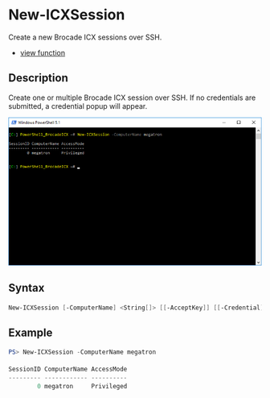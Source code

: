 # New-ICXSession

Create a new Brocade ICX sessions over SSH.

* [view function](https://github.com/BornToBeRoot/PowerShell_BrocadeICX/blob/master/Module/BrocadeICX/Core/New-ICXSession.ps1)

## Description

Create one or multiple Brocade ICX session over SSH. If no credentials are submitted, a credential popup will appear.

![Screenshot](Images/New-ICXSession.png?raw=true)

## Syntax

```powershell
New-ICXSession [-ComputerName] <String[]> [[-AcceptKey]] [[-Credential] <PSCredential>] [<CommonParameters>]
```

## Example

```powershell
PS> New-ICXSession -ComputerName megatron  
    
SessionID ComputerName AccessMode
--------- ------------ ----------
        0 megatron     Privileged
```